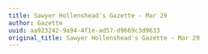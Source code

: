 ```yaml
---
title: Sawyer Hollenshead's Gazette - Mar 29
author: Gazette
uuid: aa923242-9a94-4f1e-ad57-d9669c3d9633
original_title: Sawyer Hollenshead's Gazette - Mar 29
---
```


